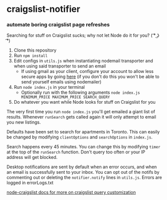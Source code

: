 # craigslist-notifier

### automate boring craigslist page refreshes

Searching for stuff on Craigslist sucks; why not let Node do it for you? ( ͡° ͜ʖ ͡°)

1. Clone this repository
2. Run `npm install`
3. Edit configs in `utils.js` when instantiating nodemail transporter and when using said transporter to send an email
   - If using gmail as your client, configure your account to allow less secure apps by going [here](https://myaccount.google.com/lesssecureapps) (if you don't do this you won't be able to send yourself emails using nodemailer)
4. Run `node index.js` in your terminal
   - Optionally run with the following arguments `node index.js MINIMUM_PRICE MAXIMUM_PRICE SEARCH_QUERY`
5. Do whatever you want while Node looks for stuff on Craigslist for you

The very first time you run `node index.js` you'll get emailed a giant list of results. Whenever `runSearch` gets called again it will only attempt to email you new listings.

Defaults have been set to search for apartments in Toronto. This can easily be changed by modifying `clientOptions` and `searchOptions` in `index.js`.

Search happens every 45 minutes. You can change this by modifying `timer` at the top of the `runSearch` function. Don't query too often or your IP address will get blocked.

Desktop notifications are sent by default when an error occurs, and when an email is successfully sent to your inbox. You can opt out of the notifs by commenting out or deleting the `notifier.notify` lines in `utils.js`. Errors are logged in errorLogs.txt

[node-craigslist docs for more on craigslist query customization](https://www.npmjs.com/package/node-craigslist)
